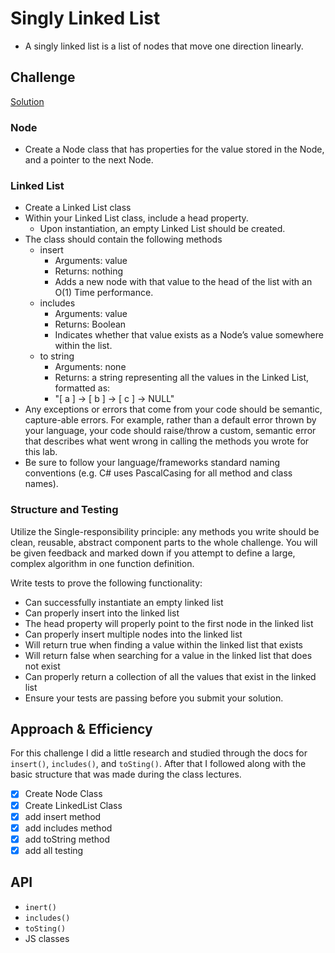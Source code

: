 # Singly Linked List

- A singly linked list is a list of nodes that move one direction linearly.

## Challenge

[Solution](/javascript/401-code-challenges/linked-list/index.js)

### Node

- Create a Node class that has properties for the value stored in the Node, and a pointer to the next Node.

### Linked List

- Create a Linked List class
- Within your Linked List class, include a head property.
  - Upon instantiation, an empty Linked List should be created.
- The class should contain the following methods
  - insert
    - Arguments: value
    - Returns: nothing
    - Adds a new node with that value to the head of the list with an O(1) Time performance.
  - includes
    - Arguments: value
    - Returns: Boolean
    - Indicates whether that value exists as a Node’s value somewhere within the list.
  - to string
    - Arguments: none
    - Returns: a string representing all the values in the Linked List, formatted as:
    - "[ a ] -> [ b ] -> [ c ] -> NULL"
- Any exceptions or errors that come from your code should be semantic, capture-able errors. For example, rather than a default error thrown by your language, your code should raise/throw a custom, semantic error that describes what went wrong in calling the methods you wrote for this lab.
- Be sure to follow your language/frameworks standard naming conventions (e.g. C# uses PascalCasing for all method and class names).

### Structure and Testing

Utilize the Single-responsibility principle: any methods you write should be clean, reusable, abstract component parts to the whole challenge. You will be given feedback and marked down if you attempt to define a large, complex algorithm in one function definition.

Write tests to prove the following functionality:

- Can successfully instantiate an empty linked list
- Can properly insert into the linked list
- The head property will properly point to the first node in the linked list
- Can properly insert multiple nodes into the linked list
- Will return true when finding a value within the linked list that exists
- Will return false when searching for a value in the linked list that does not exist
- Can properly return a collection of all the values that exist in the linked list
- Ensure your tests are passing before you submit your solution.

## Approach & Efficiency

For this challenge I did a little research and studied through the docs for `insert()`, `includes()`, and `toSting()`. After that I followed along with the basic structure that was made during the class lectures.

- [x] Create Node Class
- [x] Create LinkedList Class
- [x] add insert method
- [x] add includes method
- [x] add toString method
- [x] add all testing

## API

- `inert()`
- `includes()`
- `toSting()`
- JS classes

